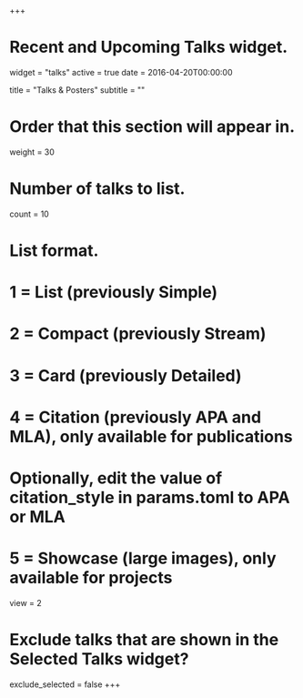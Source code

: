 +++
# Recent and Upcoming Talks widget.
widget = "talks"
active = true
date = 2016-04-20T00:00:00

title = "Talks & Posters"
subtitle = ""

# Order that this section will appear in.
weight = 30

# Number of talks to list.
count = 10

# List format.
#   1 = List (previously Simple)
#   2 = Compact (previously Stream)
#   3 = Card (previously Detailed)
#   4 = Citation (previously APA and MLA), only available for publications
#   Optionally, edit the value of citation_style in params.toml to APA or MLA
#   5 = Showcase (large images), only available for projects
view = 2

# Exclude talks that are shown in the Selected Talks widget?
exclude_selected = false
+++

